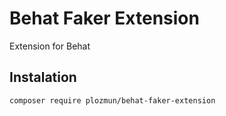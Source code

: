 # Behat Faker Extension

Extension for Behat 

## Instalation

```shell script
composer require plozmun/behat-faker-extension
```